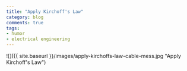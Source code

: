 ```yaml
---
title: "Apply Kirchoff's Law"
category: blog
comments: true
tags:
- humor
- electrical engineering
---
```


![]({{ site.baseurl }}/images/apply-kirchoffs-law-cable-mess.jpg "Apply Kirchoff's Law")
